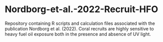 # Nordborg-et-al.-2022-Recruit-HFO
Repository containing R scripts and calculation files associated with the publication Nordborg et al. (2022). Coral recruits are highly sensitive to heavy fuel oil exposure both in the presence and absence of UV light.
